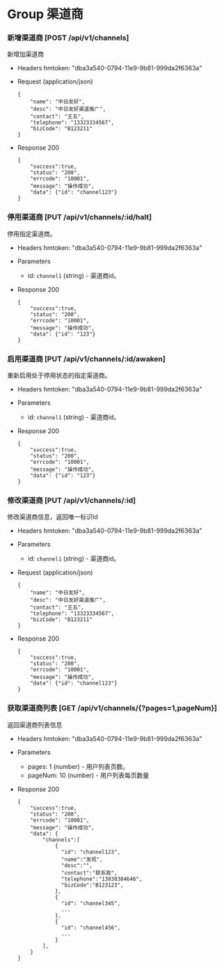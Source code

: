 # Group 渠道商

### 新增渠道商 [POST /api/v1/channels]
新增加渠道商

+ Headers
  hmtoken: "dba3a540-0794-11e9-9b81-999da2f6363a"

+ Request (application/json)

      {
          "name": "中日友好",
          "desc": "中日友好渠道推广",
          "contact": "王五",
          "telephone": "13323334567",
          "bizCode": "B123211"
      }

+ Response 200

      {
          "success":true,
          "status": "200",
          "errcode": "10001",
          "message": "操作成功",
          "data": {"id": "channel123"}
      }

### 停用渠道商 [PUT /api/v1/channels/:id/halt]
停用指定渠道商。

+ Headers
  hmtoken: "dba3a540-0794-11e9-9b81-999da2f6363a"

+ Parameters
  + id: `channel1` (string) - 渠道商id。

+ Response 200

      {
          "success":true,
          "status": "200",
          "errcode": "10001",
          "message": "操作成功",
          "data": {"id": "123"}
      }

### 启用渠道商 [PUT /api/v1/channels/:id/awaken]
重新启用处于停用状态的指定渠道商。

+ Headers
  hmtoken: "dba3a540-0794-11e9-9b81-999da2f6363a"

+ Parameters
  + id: `channel1` (string) - 渠道商id。

+ Response 200

      {
          "success":true,
          "status": "200",
          "errcode": "10001",
          "message": "操作成功",
          "data": {"id": "123"}
      }

### 修改渠道商 [PUT /api/v1/channels/:id]
修改渠道商信息，返回唯一标识Id

+ Headers
  hmtoken: "dba3a540-0794-11e9-9b81-999da2f6363a"

+ Parameters
  + id: `channel1` (string) - 渠道商id。

+ Request (application/json)

      {
          "name": "中日友好",
          "desc": "中日友好渠道推广",
          "contact": "王五",
          "telephone": "13323334567",
          "bizCode": "B123211"
      }

+ Response 200

      {
          "success":true,
          "status": "200",
          "errcode": "10001",
          "message": "操作成功",
          "data": {"id": "channel123"}
      }

### 获取渠道商列表 [GET /api/v1/channels/{?pages=1,pageNum}]
返回渠道商列表信息

+ Headers
  hmtoken: "dba3a540-0794-11e9-9b81-999da2f6363a"

+ Parameters
  + pages: 1 (number) - 用户列表页数。
  + pageNum: 10 (number) - 用户列表每页数量

+ Response 200

      {
          "success":true,
          "status": "200",
          "errcode": "10001",
          "message": "操作成功",
          "data": {
              "channels":[
                  {
                    "id": "channel123",
                    "name":"发现",
                    "desc":"",
                    "contact":"联系我",
                    "telephone":"13838384646",
                    "bizCode":"B123123",
                  },
                  {
                    "id": "channel345",
                    ...
                  },
                  {
                    "id": "channel456",
                    ...
                  }
              ],
          }
      }

